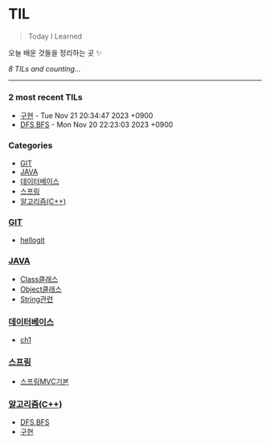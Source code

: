 # TIL
> Today I Learned

오늘 배운 것들을 정리하는 곳 ✨


_8 TILs and counting..._

---

### 2 most recent TILs

- [구현](알고리즘(C++)/구현.md) - Tue Nov 21 20:34:47 2023 +0900
- [DFS,BFS](알고리즘(C++)/DFS,BFS.md) - Mon Nov 20 22:23:03 2023 +0900

### Categories

- [GIT](#GIT)
- [JAVA](#JAVA)
- [데이터베이스](#데이터베이스)
- [스프링](#스프링)
- [알고리즘(C++)](#알고리즘(C++))

### [GIT](#GIT)
- [hellogit](GIT/hellogit.md)

### [JAVA](#JAVA)
- [Class클래스](JAVA/Class클래스.md)
- [Object클래스](JAVA/Object클래스.md)
- [String관련](JAVA/String관련.md)

### [데이터베이스](#데이터베이스)
- [ch1](데이터베이스/ch1.md)

### [스프링](#스프링)
- [스프링MVC기본](스프링/스프링MVC기본.md)

### [알고리즘(C++)](#알고리즘(C++))
- [DFS,BFS](알고리즘(C++)/DFS,BFS.md)
- [구현](알고리즘(C++)/구현.md)


